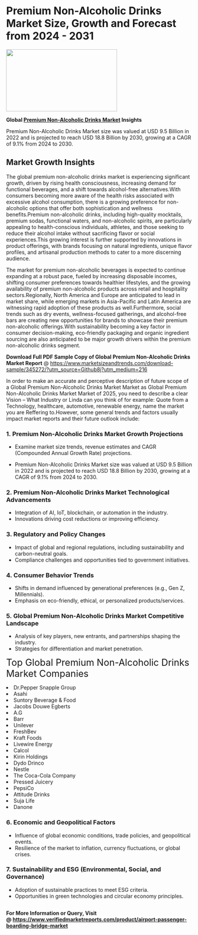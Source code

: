 <H1>Premium Non-Alcoholic Drinks Market Size, Growth and Forecast from 2024 - 2031</H1><img class="aligncenter size-medium wp-image-584254" src="https://thirdeyenews.in/wp-content/uploads/2024/09/Global-Market-Research-300x168.jpeg" alt="" width="300" height="168" /><p><strong>Global&nbsp;<a href="https://www.marketsizeandtrends.com/download-sample/345272/?utm_source=Github8j?utm_medium=216">Premium Non-Alcoholic Drinks Market</a> Insights</strong></p><p>Premium Non-Alcoholic Drinks Market size was valued at USD 9.5 Billion in 2022 and is projected to reach USD 18.8 Billion by 2030, growing at a CAGR of 9.1% from 2024 to 2030.</p><p><h2>Market Growth Insights</h2> <p>The global premium non-alcoholic drinks market is experiencing significant growth, driven by rising health consciousness, increasing demand for functional beverages, and a shift towards alcohol-free alternatives.With consumers becoming more aware of the health risks associated with excessive alcohol consumption, there is a growing preference for non-alcoholic options that offer both sophistication and wellness benefits.Premium non-alcoholic drinks, including high-quality mocktails, premium sodas, functional waters, and non-alcoholic spirits, are particularly appealing to health-conscious individuals, athletes, and those seeking to reduce their alcohol intake without sacrificing flavor or social experiences.This growing interest is further supported by innovations in product offerings, with brands focusing on natural ingredients, unique flavor profiles, and artisanal production methods to cater to a more discerning audience.</p> <p>The market for premium non-alcoholic beverages is expected to continue expanding at a robust pace, fueled by increasing disposable incomes, shifting consumer preferences towards healthier lifestyles, and the growing availability of premium non-alcoholic products across retail and hospitality sectors.Regionally, North America and Europe are anticipated to lead in market share, while emerging markets in Asia-Pacific and Latin America are witnessing rapid adoption of these products as well.Furthermore, social trends such as dry events, wellness-focused gatherings, and alcohol-free bars are creating new opportunities for brands to showcase their premium non-alcoholic offerings.With sustainability becoming a key factor in consumer decision-making, eco-friendly packaging and organic ingredient sourcing are also anticipated to be major growth drivers within the premium non-alcoholic drinks segment.</p> <p><span class=""><strong>Download Full PDF Sample Copy of Global Premium Non-Alcoholic Drinks Market Report</strong> @ <a href="https://www.marketsizeandtrends.com/download-sample/345272/?utm_source=Github8j?utm_medium=216" target="_blank">https://www.marketsizeandtrends.com/download-sample/345272/?utm_source=Github8j?utm_medium=216</a></span></p><p>In order to make an accurate and perceptive description of future scope of a Global&nbsp;Premium Non-Alcoholic Drinks Market Market as Global&nbsp;Premium Non-Alcoholic Drinks Market Market of 2025, you need to describe a clear Vision &ndash; What Industry or Linda can you think of for example: Quote from a Technology, healthcare, automotive, renewable energy, name the market you are Reffering to.However, some general trends and factors usually impact market reports and their future outlook include:</p><h3>1.&nbsp;<strong>Premium Non-Alcoholic Drinks Market Growth Projections</strong></h3><ul><li>Examine market size trends, revenue estimates and CAGR (Compounded Annual Growth Rate) projections.</li><li><p>Premium Non-Alcoholic Drinks Market size was valued at USD 9.5 Billion in 2022 and is projected to reach USD 18.8 Billion by 2030, growing at a CAGR of 9.1% from 2024 to 2030.</p></li></ul><h3>2.&nbsp;<strong>Premium Non-Alcoholic Drinks Market Technological Advancements</strong></h3><ul><li>Integration of AI, IoT, blockchain, or automation in the industry.</li><li>Innovations driving cost reductions or improving efficiency.</li></ul><h3>3.&nbsp;<strong>Regulatory and Policy Changes</strong></h3><ul><li>Impact of global and regional regulations, including sustainability and carbon-neutral goals.</li><li>Compliance challenges and opportunities tied to government initiatives.</li></ul><h3>4.&nbsp;<strong>Consumer Behavior Trends</strong></h3><ul><li>Shifts in demand influenced by generational preferences (e.g., Gen Z, Millennials).</li><li>Emphasis on eco-friendly, ethical, or personalized products/services.</li></ul><h3>5.&nbsp;<strong>Global Premium Non-Alcoholic Drinks Market Competitive Landscape</strong></h3><ul><li>Analysis of key players, new entrants, and partnerships shaping the industry.</li><li>Strategies for differentiation and market penetration.</li></ul><p data-pm-slice="1 1 []"><span style="color: inherit; font-family: inherit; font-size: 25px;">Top Global Premium Non-Alcoholic Drinks Market Companies</span></p><div class="" data-test-id=""><p><li>Dr.Pepper Snapple Group</li><li> Asahi</li><li> Suntory Beverage & Food</li><li> Jacobs Douwe Egberts</li><li> A.G</li><li> Barr</li><li> Unilever</li><li> FreshBev</li><li> Kraft Foods</li><li> Livewire Energy</li><li> Calcol</li><li> Kirin Holdings</li><li> Dydo Drinco</li><li> Nestle</li><li> The Coca-Cola Company</li><li> Pressed Juicery</li><li> PepsiCo</li><li> Attitude Drinks</li><li> Suja Life</li><li> Danone</li></p></div><h3>6.&nbsp;<strong>Economic and Geopolitical Factors</strong></h3><ul><li>Influence of global economic conditions, trade policies, and geopolitical events.</li><li>Resilience of the market to inflation, currency fluctuations, or global crises.</li></ul><h3>7.&nbsp;<strong>Sustainability and ESG (Environmental, Social, and Governance)</strong></h3><ul><li>Adoption of sustainable practices to meet ESG criteria.</li><li>Opportunities in green technologies and circular economy principles.</li></ul><h2><strong style="font-size: 14px;">For More Information or Query, Visit @&nbsp;</strong><a style="background-color: #ffffff; font-size: 14px;" href="https://www.marketsizeandtrends.com/report/premium-non-alcoholic-drinks-market/" target="_blank">https://www.verifiedmarketreports.com/product/airport-passenger-boarding-bridge-market</a></h2>